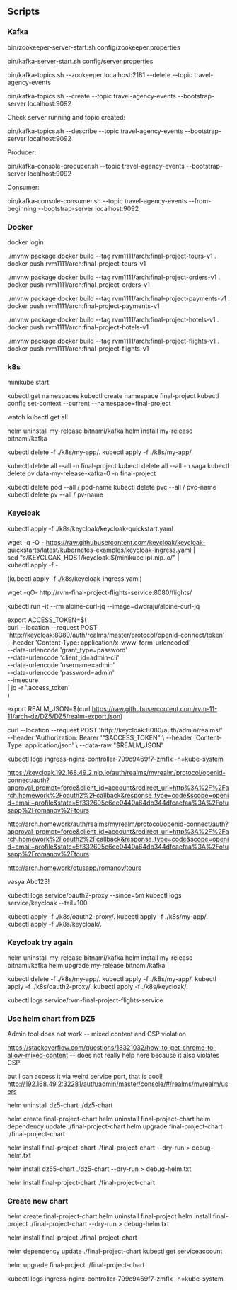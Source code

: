## Scripts

### Kafka

  bin/zookeeper-server-start.sh config/zookeeper.properties

  bin/kafka-server-start.sh config/server.properties

  bin/kafka-topics.sh --zookeeper localhost:2181 --delete --topic travel-agency-events

  bin/kafka-topics.sh --create --topic travel-agency-events --bootstrap-server localhost:9092

Check server running and topic created:

  bin/kafka-topics.sh --describe --topic travel-agency-events --bootstrap-server localhost:9092

Producer:

  bin/kafka-console-producer.sh --topic travel-agency-events --bootstrap-server localhost:9092

Consumer:

  bin/kafka-console-consumer.sh --topic travel-agency-events --from-beginning --bootstrap-server localhost:9092


### Docker

  docker login

  ./mvnw package
  docker build --tag rvm1111/arch:final-project-tours-v1 .
  docker push rvm1111/arch:final-project-tours-v1

  ./mvnw package
  docker build --tag rvm1111/arch:final-project-orders-v1 .
  docker push rvm1111/arch:final-project-orders-v1

  ./mvnw package
  docker build --tag rvm1111/arch:final-project-payments-v1 .
  docker push rvm1111/arch:final-project-payments-v1

  ./mvnw package
  docker build --tag rvm1111/arch:final-project-hotels-v1 .
  docker push rvm1111/arch:final-project-hotels-v1

  ./mvnw package
  docker build --tag rvm1111/arch:final-project-flights-v1 .
  docker push rvm1111/arch:final-project-flights-v1

### k8s

  minikube start

  kubectl get namespaces
  kubectl create namespace final-project
  kubectl config set-context --current --namespace=final-project

  watch kubectl get all

  helm uninstall my-release bitnami/kafka
  helm install my-release bitnami/kafka

  kubectl delete -f ./k8s/my-app/.
  kubectl apply -f ./k8s/my-app/.

  kubectl delete all --all -n final-project
  kubectl delete all --all -n saga
  kubectl delete pv data-my-release-kafka-0 -n final-project


  kubectl delete pod --all / pod-name
  kubectl delete pvc --all / pvc-name
  kubectl delete pv --all / pv-name



### Keycloak

  kubectl apply -f ./k8s/keycloak/keycloak-quickstart.yaml

  wget -q -O - https://raw.githubusercontent.com/keycloak/keycloak-quickstarts/latest/kubernetes-examples/keycloak-ingress.yaml | \
  sed "s/KEYCLOAK_HOST/keycloak.$(minikube ip).nip.io/" | \
  kubectl apply -f -

  (kubectl apply -f ./k8s/keycloak-ingress.yaml)

  wget -qO- http://rvm-final-project-flights-service:8080/flights/

  kubectl run -it --rm alpine-curl-jq --image=dwdraju/alpine-curl-jq

  export ACCESS_TOKEN=$(\
      curl --location --request POST 'http://keycloak:8080/auth/realms/master/protocol/openid-connect/token' \
      --header 'Content-Type: application/x-www-form-urlencoded' \
      --data-urlencode 'grant_type=password' \
      --data-urlencode 'client_id=admin-cli' \
      --data-urlencode 'username=admin' \
      --data-urlencode 'password=admin' \
      --insecure \
      | jq -r '.access_token'\
  )

  export REALM_JSON=$(curl https://raw.githubusercontent.com/rvm-11-11/arch-dz/DZ5/DZ5/realm-export.json)

  curl --location --request POST 'http://keycloak:8080/auth/admin/realms/' \
    --header 'Authorization: Bearer '"$ACCESS_TOKEN" \
    --header 'Content-Type: application/json' \
    --data-raw "$REALM_JSON"


  kubectl logs ingress-nginx-controller-799c9469f7-zmflx  -n=kube-system


  https://keycloak.192.168.49.2.nip.io/auth/realms/myrealm/protocol/openid-connect/auth?approval_prompt=force&client_id=account&redirect_uri=http%3A%2F%2Farch.homework%2Foauth2%2Fcallback&response_type=code&scope=openid+email+profile&state=5f332605c6ee0440a64db344dfcaefaa%3A%2Fotusapp%2Fromanov%2Ftours

  http://arch.homework/auth/realms/myrealm/protocol/openid-connect/auth?approval_prompt=force&client_id=account&redirect_uri=http%3A%2F%2Farch.homework%2Foauth2%2Fcallback&response_type=code&scope=openid+email+profile&state=5f332605c6ee0440a64db344dfcaefaa%3A%2Fotusapp%2Fromanov%2Ftours


  http://arch.homework/otusapp/romanov/tours

  vasya
  Abc123!

  kubectl logs service/oauth2-proxy --since=5m
  kubectl logs service/keycloak  --tail=100

  kubectl apply -f ./k8s/oauth2-proxy/.
  kubectl apply -f ./k8s/my-app/.
  kubectl apply -f ./k8s/keycloak/.


### Keycloak try again

  helm uninstall my-release bitnami/kafka
  helm install my-release bitnami/kafka
  helm upgrade my-release bitnami/kafka

  kubectl delete -f ./k8s/my-app/.
  kubectl apply -f ./k8s/my-app/.
  kubectl apply -f ./k8s/oauth2-proxy/.
  kubectl apply -f ./k8s/keycloak/.

  kubectl logs service/rvm-final-project-flights-service


### Use helm chart from DZ5

Admin tool does not work -- mixed content and CSP violation

https://stackoverflow.com/questions/18321032/how-to-get-chrome-to-allow-mixed-content -- does not really help here because it also violates CSP

but I can access it via weird service port, that is cool!
http://192.168.49.2:32281/auth/admin/master/console/#/realms/myrealm/users

helm uninstall dz5-chart ./dz5-chart

helm create final-project-chart
helm uninstall final-project-chart
helm dependency update ./final-project-chart
helm upgrade final-project-chart ./final-project-chart

helm install final-project-chart ./final-project-chart --dry-run  > debug-helm.txt

helm install dz55-chart ./dz5-chart --dry-run > debug-helm.txt

helm install final-project-chart ./final-project-chart



### Create new chart

  helm create final-project-chart
  helm uninstall final-project
  helm install final-project ./final-project-chart --dry-run  > debug-helm.txt
  
  helm install final-project ./final-project-chart

  helm dependency update ./final-project-chart
  kubectl get serviceaccount

  helm upgrade final-project ./final-project-chart

  kubectl logs ingress-nginx-controller-799c9469f7-zmflx  -n=kube-system
